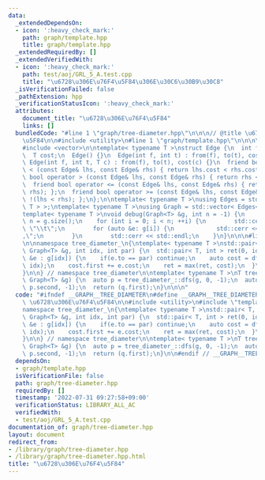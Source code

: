 ```yaml
---
data:
  _extendedDependsOn:
  - icon: ':heavy_check_mark:'
    path: graph/template.hpp
    title: graph/template.hpp
  _extendedRequiredBy: []
  _extendedVerifiedWith:
  - icon: ':heavy_check_mark:'
    path: test/aoj/GRL_5_A.test.cpp
    title: "\u6728\u306E\u76F4\u5F84\u306E\u30C6\u30B9\u30C8"
  _isVerificationFailed: false
  _pathExtension: hpp
  _verificationStatusIcon: ':heavy_check_mark:'
  attributes:
    document_title: "\u6728\u306E\u76F4\u5F84"
    links: []
  bundledCode: "#line 1 \"graph/tree-diameter.hpp\"\n\n\n// @title \u6728\u306E\u76F4\
    \u5F84\n\n#include <utility>\n#line 1 \"graph/template.hpp\"\n\n\n\n#include <iostream>\n\
    #include <vector>\n\ntemplate< typename T >\nstruct Edge {\n  int from, to;\n\
    \  T cost;\n  Edge() {}\n  Edge(int f, int t) : from(f), to(t), cost(1) {}\n \
    \ Edge(int f, int t, T c) : from(f), to(t), cost(c) {}\n  friend bool operator\
    \ < (const Edge& lhs, const Edge& rhs) { return lhs.cost < rhs.cost; };\n  friend\
    \ bool operator > (const Edge& lhs, const Edge& rhs) { return rhs < lhs; };\n\
    \  friend bool operator <= (const Edge& lhs, const Edge& rhs) { return !(lhs >\
    \ rhs); };\n  friend bool operator >= (const Edge& lhs, const Edge& rhs) { return\
    \ !(lhs < rhs); };\n};\n\ntemplate< typename T >\nusing Edges = std::vector< Edge<\
    \ T > >;\ntemplate< typename T >\nusing Graph = std::vector< Edges< T > >;\n\n\
    template< typename T >\nvoid debug(Graph<T> &g, int n = -1) {\n    if (n == -1)\
    \ n = g.size();\n    for (int i = 0; i < n; ++i) {\n        std::cerr << i  <<\
    \ \"\\t\";\n        for (auto &e: g[i]) {\n            std::cerr << e.to << \"\
    ,\";\n        }\n        std::cerr << std::endl;\n    }\n}\n\n\n#line 7 \"graph/tree-diameter.hpp\"\
    \n\nnamespace tree_diameter_\n{\ntemplate< typename T >\nstd::pair< T, int > dfs(const\
    \ Graph<T> &g, int idx, int par) {\n  std::pair< T, int > ret(0, idx);\n  for(auto\
    \ &e : g[idx]) {\n    if(e.to == par) continue;\n    auto cost = dfs(g, e.to,\
    \ idx);\n    cost.first += e.cost;\n    ret = max(ret, cost);\n  }\n  return ret;\n\
    }\n\n} // namespace tree_diameter\n\ntemplate< typename T >\nT tree_diameter(const\
    \ Graph<T> &g) {\n  auto p = tree_diameter_::dfs(g, 0, -1);\n  auto q = tree_diameter_::dfs(g,\
    \ p.second, -1);\n  return (q.first);\n}\n\n\n"
  code: "#ifndef __GRAPH__TREE_DIAMETER\n#define __GRAPH__TREE_DIAMETER\n// @title\
    \ \u6728\u306E\u76F4\u5F84\n\n#include <utility>\n#include \"template.hpp\"\n\n\
    namespace tree_diameter_\n{\ntemplate< typename T >\nstd::pair< T, int > dfs(const\
    \ Graph<T> &g, int idx, int par) {\n  std::pair< T, int > ret(0, idx);\n  for(auto\
    \ &e : g[idx]) {\n    if(e.to == par) continue;\n    auto cost = dfs(g, e.to,\
    \ idx);\n    cost.first += e.cost;\n    ret = max(ret, cost);\n  }\n  return ret;\n\
    }\n\n} // namespace tree_diameter\n\ntemplate< typename T >\nT tree_diameter(const\
    \ Graph<T> &g) {\n  auto p = tree_diameter_::dfs(g, 0, -1);\n  auto q = tree_diameter_::dfs(g,\
    \ p.second, -1);\n  return (q.first);\n}\n\n#endif // __GRAPH__TREE_DIAMETER"
  dependsOn:
  - graph/template.hpp
  isVerificationFile: false
  path: graph/tree-diameter.hpp
  requiredBy: []
  timestamp: '2022-07-31 09:27:58+09:00'
  verificationStatus: LIBRARY_ALL_AC
  verifiedWith:
  - test/aoj/GRL_5_A.test.cpp
documentation_of: graph/tree-diameter.hpp
layout: document
redirect_from:
- /library/graph/tree-diameter.hpp
- /library/graph/tree-diameter.hpp.html
title: "\u6728\u306E\u76F4\u5F84"
---
```

